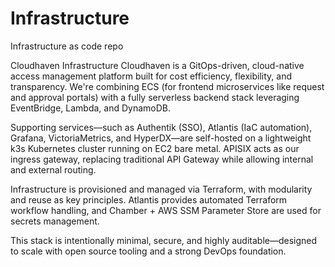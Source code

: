# Infrastructure
Infrastructure as code repo

Cloudhaven Infrastructure
Cloudhaven is a GitOps-driven, cloud-native access management platform built for cost efficiency, flexibility, and transparency. We're combining ECS (for frontend microservices like request and approval portals) with a fully serverless backend stack leveraging EventBridge, Lambda, and DynamoDB.

Supporting services—such as Authentik (SSO), Atlantis (IaC automation), Grafana, VictoriaMetrics, and HyperDX—are self-hosted on a lightweight k3s Kubernetes cluster running on EC2 bare metal. APISIX acts as our ingress gateway, replacing traditional API Gateway while allowing internal and external routing.

Infrastructure is provisioned and managed via Terraform, with modularity and reuse as key principles. Atlantis provides automated Terraform workflow handling, and Chamber + AWS SSM Parameter Store are used for secrets management.

This stack is intentionally minimal, secure, and highly auditable—designed to scale with open source tooling and a strong DevOps foundation.

